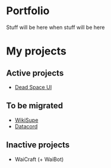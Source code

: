 # Portfolio
Stuff will be here when stuff will be here

# My projects

## Active projects
- [Dead Space UI](https://transit-lumber.github.io/Dead-Space/index.html)

## To be migrated
- [WikiSupe](https://supedb.great-site.net)
- [Datacord](https://glitch.com/edit/#!/datacord)

## Inactive projects
- WaiCraft (+ WaiBot)
